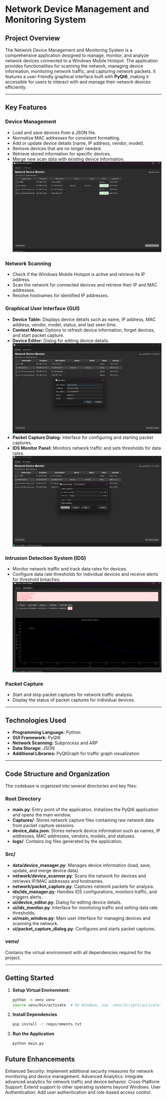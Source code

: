 # Network Device Management and Monitoring System

## Project Overview
The Network Device Management and Monitoring System is a comprehensive application designed to manage, monitor, and analyze network devices connected to a Windows Mobile Hotspot. The application provides functionalities for scanning the network, managing device information, monitoring network traffic, and capturing network packets. It features a user-friendly graphical interface built with **PyQt6**, making it accessible for users to interact with and manage their network devices efficiently.

---

## Key Features

### Device Management
- Load and save devices from a JSON file.
- Normalize MAC addresses for consistent formatting.
- Add or update device details (name, IP address, vendor, model).
- Remove devices that are no longer needed.
- Retrieve stored information for specific devices.
- Merge new scan data with existing device information.
  ![image alt](https://github.com/ashiq4321/IoT_AP/blob/7ae1a9713788c76d8ee6e7211b4a68ea1134dbeb/docs/device%20management.png)

### Network Scanning
- Check if the Windows Mobile Hotspot is active and retrieve its IP address.
- Scan the network for connected devices and retrieve their IP and MAC addresses.
- Resolve hostnames for identified IP addresses.

### Graphical User Interface (GUI)
- **Device Table:** Displays device details such as name, IP address, MAC address, vendor, model, status, and last seen time.
- **Context Menu:** Options to refresh device information, forget devices, and start packet capture.
- **Device Editor:** Dialog for editing device details.
  ![image alt](https://github.com/ashiq4321/IoT_AP/blob/7ae1a9713788c76d8ee6e7211b4a68ea1134dbeb/docs/edit%20device%20information.png)
- **Packet Capture Dialog:** Interface for configuring and starting packet captures.
- **IDS Monitor Panel:** Monitors network traffic and sets thresholds for data rates.
![image alt](https://github.com/ashiq4321/IoT_AP/blob/7ae1a9713788c76d8ee6e7211b4a68ea1134dbeb/docs/packet%20capturing%20dialog.png)

### Intrusion Detection System (IDS)
- Monitor network traffic and track data rates for devices.
- Configure data rate thresholds for individual devices and receive alerts for threshold breaches.
![image alt](https://github.com/ashiq4321/IoT_AP/blob/7ae1a9713788c76d8ee6e7211b4a68ea1134dbeb/docs/data%20consumption%20exceeds%20the%20threshold.png)

### Packet Capture
- Start and stop packet captures for network traffic analysis.
- Display the status of packet captures for individual devices.

---

## Technologies Used
- **Programming Language:** Python  
- **GUI Framework:** PyQt6  
- **Network Scanning:** Subprocess and ARP  
- **Data Storage:** JSON  
- **Additional Libraries:** PyQtGraph for traffic graph visualization  

---

## Code Structure and Organization
The codebase is organized into several directories and key files:

### Root Directory
- **main.py**: Entry point of the application. Initializes the PyQt6 application and opens the main window.
- **Captures/**: Stores network capture files containing raw network data from packet capture sessions.
- **device_data.json**: Stores network device information such as names, IP addresses, MAC addresses, vendors, models, and statuses.
- **logs/**: Contains log files generated by the application.

### Src/
- **data/device_manager.py**: Manages device information (load, save, update, and merge device data).
- **network/device_scanner.py**: Scans the network for devices and retrieves IP/MAC addresses and hostnames.
- **network/packet_capture.py**: Captures network packets for analysis.
- **ids/ids_manager.py**: Handles IDS configurations, monitors traffic, and triggers alerts.
- **ui/device_editor.py**: Dialog for editing device details.
- **ui/ids_monitor.py**: Interface for monitoring traffic and setting data rate thresholds.
- **ui/main_window.py**: Main user interface for managing devices and scanning the network.
- **ui/packet_capture_dialog.py**: Configures and starts packet captures.

### venv/
Contains the virtual environment with all dependencies required for the project.

---

## Getting Started

1. **Setup Virtual Environment:**
   ```bash
   python -m venv venv
   source venv/bin/activate  # On Windows, use `venv\Scripts\activate`
2. **Install Dependencies**
   ```bash
   pip install -r requirements.txt
3. **Run the Application**
   ```bash
   python main.py

## Future Enhancements
Enhanced Security: Implement additional security measures for network monitoring and device management.
Advanced Analytics: Integrate advanced analytics for network traffic and device behavior.
Cross-Platform Support: Extend support to other operating systems beyond Windows.
User Authentication: Add user authentication and role-based access control.




